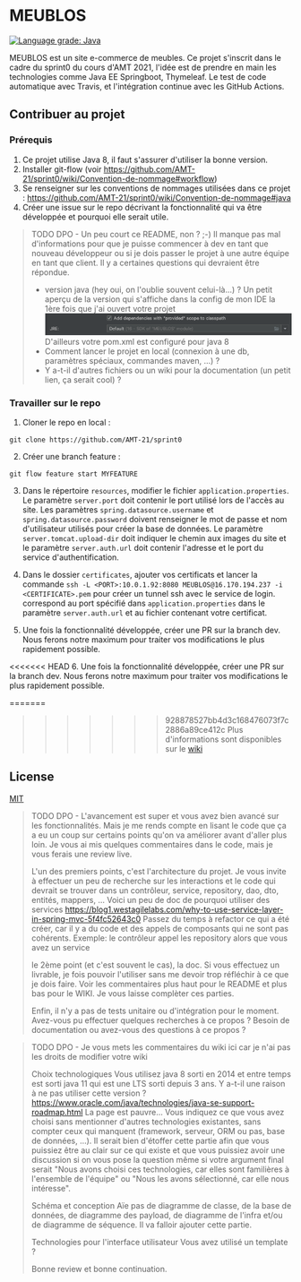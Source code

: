 # MEUBLOS

[![Language grade: Java](https://img.shields.io/lgtm/grade/java/g/AMT-21/sprint0.svg?logo=lgtm&logoWidth=18)](https://lgtm.com/projects/g/AMT-21/sprint0/context:java)

MEUBLOS est un site e-commerce de meubles. Ce projet s'inscrit dans le cadre du sprint0 du cours d'AMT 2021, l'idée est de prendre en main les technologies comme Java EE Springboot, Thymeleaf. Le test de code automatique avec Travis, et l'intégration continue avec les GitHub Actions.

## Contribuer au projet

### Prérequis

1. Ce projet utilise Java 8, il faut s'assurer d'utiliser la bonne version.
2. Installer git-flow (voir https://github.com/AMT-21/sprint0/wiki/Convention-de-nommage#workflow)
3. Se renseigner sur les conventions de nommages utilisées dans ce projet : https://github.com/AMT-21/sprint0/wiki/Convention-de-nommage#java
4. Créer une issue sur le repo décrivant la fonctionnalité qui va être développée et pourquoi elle serait utile.

> TODO DPO - Un peu court ce README, non ? ;-)
> Il manque pas mal d'informations pour que je puisse commencer à dev en tant que nouveau développeur ou si je dois passer le projet
> à une autre équipe en tant que client. Il y a certaines questions qui devraient être répondue.
> * version java (hey oui, on l'oublie souvent celui-là...) ? 
> Un petit aperçu de la version qui s'affiche dans la config de mon IDE la 1ère fois que j'ai ouvert votre projet ![./wiki/images/auto_config_java_on_opening_the_project.png](./wiki/images/auto_config_java_on_opening_the_project.png)
> D'ailleurs votre pom.xml est configuré pour java 8
> * Comment lancer le projet en local (connexion à une db, paramètres spéciaux, commandes maven, ...) ?
> * Y a-t-il d'autres fichiers ou un wiki pour la documentation (un petit lien, ça serait cool) ?


### Travailler sur le repo
1. Cloner le repo en local :
```
git clone https://github.com/AMT-21/sprint0
```
2. Créer une branch feature :
```
git flow feature start MYFEATURE 
```

3. Dans le répertoire `resources`, modifier le fichier `application.properties`. Le paramètre `server.port` doit contenir le port utilisé lors de l'accès au site. 
Les paramètres `spring.datasource.username` et `spring.datasource.password` doivent renseigner le mot de passe et nom d'utilisateur utilisés pour créer la base de données. Le paramètre `server.tomcat.upload-dir` doit indiquer le chemin aux images du site et le paramètre `server.auth.url` doit contenir l'adresse et le port du service d'authentification. 

4. Dans le dossier `certificates`, ajouter vos certificats et lancer la commande `ssh -L <PORT>:10.0.1.92:8080 MEUBLOS@16.170.194.237 -i <CERTIFICATE>.pem` pour créer un tunnel ssh avec le service de login. <PORT> correspond au port spécifié dans `application.properties` dans le paramètre `server.auth.url` et <CERTIFICATE> au fichier contenant votre certificat.

5. Une fois la fonctionnalité développée, créer une PR sur la branch dev. Nous ferons notre maximum pour traiter vos modifications le plus rapidement possible.

<<<<<<< HEAD
6. Une fois la fonctionnalité développée, créer une PR sur la branch dev. Nous ferons notre maximum pour traiter vos modifications le plus rapidement possible.
  
=======
>>>>>>> 928878527bb4d3c168476073f7c2886a89ce412c
Plus d'informations sont disponibles sur le [wiki](https://github.com/AMT-21/MEUBLOS/wiki)

## License
[MIT](https://choosealicense.com/licenses/mit/)

> TODO DPO - L'avancement est super et vous avez bien avancé sur les fonctionnalités. Mais je me rends compte en lisant le code que 
> ça a eu un coup sur certains points qu'on va améliorer avant d'aller plus loin. 
> Je vous ai mis quelques commentaires dans le code, mais je vous ferais une review live.
>
> L'un des premiers points, c'est l'architecture du projet. 
> Je vous invite à effectuer un peu de recherche sur les interactions et le code qui devrait se trouver dans un contrôleur, service, repository, dao, dto, entités, mappers, ...
> Voici un peu de doc de pourquoi utiliser des services https://blog1.westagilelabs.com/why-to-use-service-layer-in-spring-mvc-5f4fc52643c0
> Passez du temps à refactor ce qui a été créer, car il y a du code et des appels de composants qui ne sont pas cohérents.
> Exemple: le contrôleur appel les repository alors que vous avez un service
>
> le 2ème point (et c'est souvent le cas), la doc. Si vous effectuez un livrable, je fois pouvoir l'utiliser sans me devoir trop réfléchir
> à ce que je dois faire. Voir les commentaires plus haut pour le README et plus bas pour le WIKI. Je vous laisse complèter ces parties.
>
> Enfin, il n'y a pas de tests unitaire ou d'intégration pour le moment. Avez-vous pu effectuer quelques recherches à ce propos ?
> Besoin de documentation ou avez-vous des questions à ce propos ?

> TODO DPO - Je vous mets les commentaires du wiki ici car je n'ai pas les droits de modifier votre wiki
>
> Choix technologiques
> Vous utilisez java 8 sorti en 2014 et entre temps est sorti java 11 qui est une LTS sorti depuis 3 ans. Y a-t-il une raison à ne pas utiliser cette version ? https://www.oracle.com/java/technologies/java-se-support-roadmap.html
> La page est pauvre... Vous indiquez ce que vous avez choisi sans mentionner d'autres technologies existantes, sans compter ceux qui manquent 
> (framework, serveur, ORM ou pas, base de données, ...). Il serait bien d'étoffer cette partie afin que vous puissiez être au clair sur ce qui existe et que vous puissiez avoir une discussion si on vous pose la question
> même si votre argument final serait "Nous avons choisi ces technologies, car elles sont familières à l'ensemble de l'équipe" ou 
> "Nous les avons sélectionné, car elle nous intéresse".
>
> Schéma et conception
> Aïe pas de diagramme de classe, de la base de données, de diagramme des payload, de diagramme de l'infra et/ou de diagramme de séquence. 
> Il va falloir ajouter cette partie.
>
> Technologies pour l'interface utilisateur
> Vous avez utilisé un template ?
>
> Bonne review et bonne continuation.